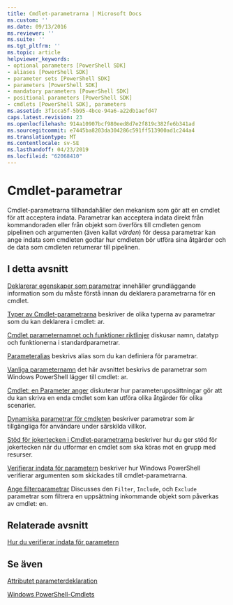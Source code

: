 ```yaml
---
title: Cmdlet-parametrarna | Microsoft Docs
ms.custom: ''
ms.date: 09/13/2016
ms.reviewer: ''
ms.suite: ''
ms.tgt_pltfrm: ''
ms.topic: article
helpviewer_keywords:
- optional parameters [PowerShell SDK]
- aliases [PowerShell SDK]
- parameter sets [PowerShell SDK]
- parameters [PowerShell SDK]
- mandatory parameters [PowerShell SDK]
- positional parameters [PowerShell SDK]
- cmdlets [PowerShell SDK], parameters
ms.assetid: 3f1cca5f-5b95-4bce-94a6-a22db1aefd47
caps.latest.revision: 23
ms.openlocfilehash: 914a10907bcf980eed8d7e2f819c382fe6b341ad
ms.sourcegitcommit: e7445ba8203da304286c591ff513900ad1c244a4
ms.translationtype: MT
ms.contentlocale: sv-SE
ms.lasthandoff: 04/23/2019
ms.locfileid: "62068410"
---
```

# <a name="cmdlet-parameters"></a>Cmdlet-parametrar

Cmdlet-parametrarna tillhandahåller den mekanism som gör att en cmdlet för att acceptera indata. Parametrar kan acceptera indata direkt från kommandoraden eller från objekt som överförs till cmdleten genom pipelinen och argumenten (även kallat *värden*) för dessa parametrar kan ange indata som cmdleten godtar hur cmdleten bör utföra sina åtgärder och de data som cmdleten returnerar till pipelinen.

## <a name="in-this-section"></a>I detta avsnitt

[Deklarerar egenskaper som parametrar](./declaring-properties-as-parameters.md) innehåller grundläggande information som du måste förstå innan du deklarera parametrarna för en cmdlet.

[Typer av Cmdlet-parametrarna](./types-of-cmdlet-parameters.md) beskriver de olika typerna av parametrar som du kan deklarera i cmdlet: ar.

[Cmdlet parameternamnet och funktioner riktlinjer](./standard-cmdlet-parameter-names-and-types.md) diskusar namn, datatyp och funktionerna i standardparametrar.

[Parameteralias](./parameter-aliases.md) beskrivs alias som du kan definiera för parametrar.

[Vanliga parameternamn](./common-parameter-names.md) det här avsnittet beskrivs de parametrar som Windows PowerShell lägger till cmdlet: ar.

[Cmdlet: en Parameter anger](./cmdlet-parameter-sets.md) diskuterar hur parameteruppsättningar gör att du kan skriva en enda cmdlet som kan utföra olika åtgärder för olika scenarier.

[Dynamiska parametrar för cmdleten](./cmdlet-dynamic-parameters.md) beskriver parametrar som är tillgängliga för användare under särskilda villkor.

[Stöd för jokertecken i Cmdlet-parametrarna](./supporting-wildcard-characters-in-cmdlet-parameters.md) beskriver hur du ger stöd för jokertecken när du utformar en cmdlet som ska köras mot en grupp med resurser.

[Verifierar indata för parametern](./validating-parameter-input.md) beskriver hur Windows PowerShell verifierar argumenten som skickades till cmdlet-parametrarna.

[Ange filterparametrar](./input-filter-parameters.md) Discusses den `Filter`, `Include`, och `Exclude` parametrar som filtrera en uppsättning inkommande objekt som påverkas av cmdlet: en.

## <a name="related-sections"></a>Relaterade avsnitt

[Hur du verifierar indata för parametern](./how-to-validate-parameter-input.md)

## <a name="see-also"></a>Se även

[Attributet parameterdeklaration](./parameter-attribute-declaration.md)

[Windows PowerShell-Cmdlets](./cmdlet-overview.md)
